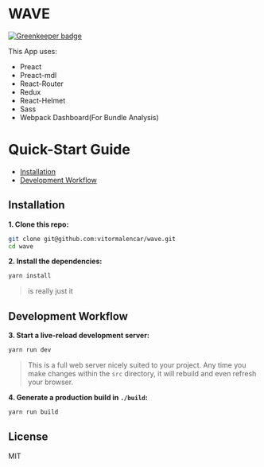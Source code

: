 # WAVE

[![Greenkeeper badge](https://badges.greenkeeper.io/vitormalencar/wave.svg)](https://greenkeeper.io/)

This App uses:
  - Preact
  - Preact-mdl
  - React-Router
  - Redux
  - React-Helmet
  - Sass
  - Webpack Dashboard(For Bundle Analysis)

# Quick-Start Guide

- [Installation](#installation)
- [Development Workflow](#development-workflow)

## Installation

**1. Clone this repo:**

```sh
git clone git@github.com:vitormalencar/wave.git
cd wave
```


**2. Install the dependencies:**

```sh
yarn install
```

> is really just it



## Development Workflow


**3. Start a live-reload development server:**

```sh
yarn run dev
```

> This is a full web server nicely suited to your project. Any time you make changes within the `src` directory, it will rebuild and even refresh your browser.

**4. Generate a production build in `./build`:**

```sh
yarn run build
```

## License

MIT
